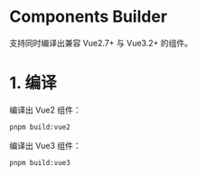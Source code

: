 # Components Builder

支持同时编译出兼容 Vue2.7+ 与 Vue3.2+ 的组件。

# 1. 编译

编译出 Vue2 组件：

```sh
pnpm build:vue2
```

编译出 Vue3 组件：

```sh
pnpm build:vue3
```
